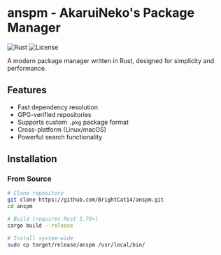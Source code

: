 # anspm - AkaruiNeko's Package Manager

![Rust](https://img.shields.io/badge/Rust-1.88+-informational?logo=rust)
![License](https://img.shields.io/badge/license-MIT-blue.svg)

A modern package manager written in Rust, designed for simplicity and performance.

## Features

- Fast dependency resolution
- GPG-verified repositories
- Supports custom `.pkg` package format
- Cross-platform (Linux/macOS)
- Powerful search functionality

## Installation

### From Source

```bash
# Clone repository
git clone https://github.com/BrightCat14/anspm.git
cd anspm

# Build (requires Rust 1.70+)
cargo build --release

# Install system-wide
sudo cp target/release/anspm /usr/local/bin/
